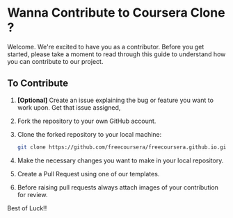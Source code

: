 # Wanna Contribute to Coursera Clone ?

Welcome. We're excited to have you as a contributor. Before you get started, please take a moment to read through this guide to understand how you can contribute to our project.

## To Contribute

1. **[Optional]** Create an issue explaining the bug or feature you want to work upon. Get that issue assigned,

2. Fork the repository to your own GitHub account.

3. Clone the forked repository to your local machine:

   ```bash
   git clone https://github.com/freecoursera/freecoursera.github.io.git

4. Make the necessary changes you want to make in your local repository.

5. Create a Pull Request using one of our templates.

6. Before raising pull requests always attach images of your contribution for review.

Best of Luck!!
